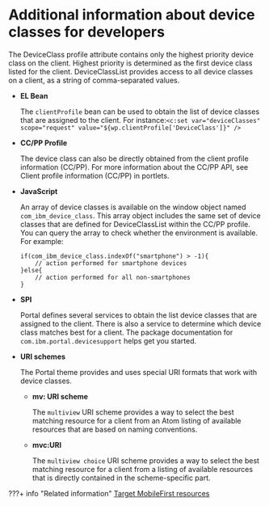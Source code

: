 # Additional information about device classes for developers

The DeviceClass profile attribute contains only the highest priority device class on the client. Highest priority is determined as the first device class listed for the client. DeviceClassList provides access to all device classes on a client, as a string of comma-separated values.

-   **EL Bean**

    The `clientProfile` bean can be used to obtain the list of device classes that are assigned to the client. For instance:`<c:set var="deviceClasses" scope="request" value="${wp.clientProfile['DeviceClass']}" />`

-   **CC/PP Profile**

    The device class can also be directly obtained from the client profile information \(CC/PP\). For more information about the CC/PP API, see Client profile information \(CC/PP\) in portlets.

-   **JavaScript**

    An array of device classes is available on the window object named `com_ibm_device_class`. This array object includes the same set of device classes that are defined for DeviceClassList within the CC/PP profile. You can query the array to check whether the environment is available. For example:

    ```
    if(com_ibm_device_class.indexOf("smartphone") > -1){
    	// action performed for smartphone devices
    }else{
    	// action performed for all non-smartphones
    }
    ```

-   **SPI**

    Portal defines several services to obtain the list device classes that are assigned to the client. There is also a service to determine which device class matches best for a client. The package documentation for `com.ibm.portal.devicesupport` helps get you started.

-   **URI schemes**

    The Portal theme provides and uses special URI formats that work with device classes.

    -   **mv: URI scheme**

        The `multiview` URI scheme provides a way to select the best matching resource for a client from an Atom listing of available resources that are based on naming conventions.

    -   **mvc:URI**

        The `multiview choice` URI scheme provides a way to select the best matching resource for a client from a listing of available resources that is directly contained in the scheme-specific part.



???+ info "Related information"
[Target MobileFirst resources](../../../extend_dx/integration/ibm_mobilefirst/wl_device_classes.md)

<!--
[Client profile information \(CC/PP\) in portlets](../dev-portlet/wpsccpp.md) -->

